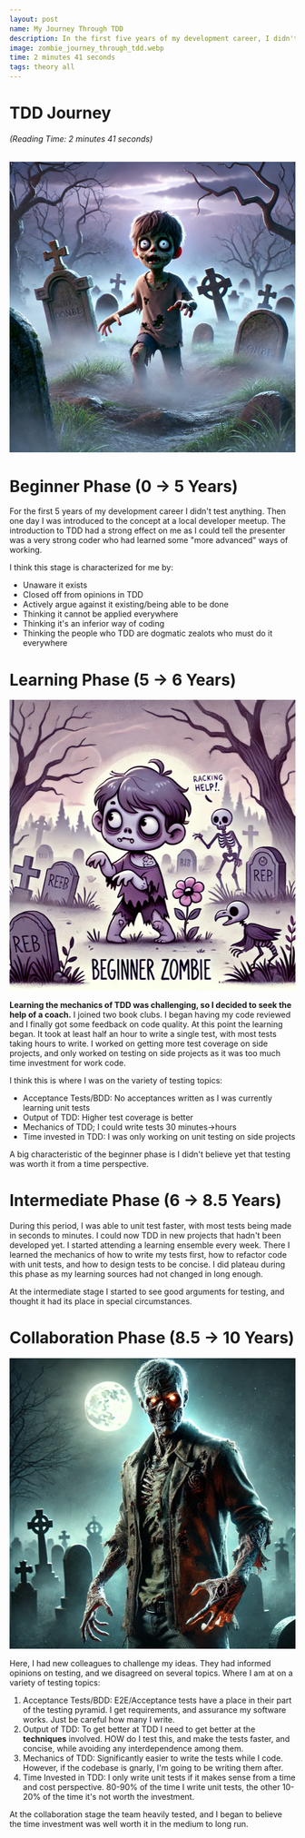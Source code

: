 ```yaml
---
layout: post
name: My Journey Through TDD
description: In the first five years of my development career, I didn't test anything. Over the next 2.5 years, I improved my testing speed and techniques, plateauing due to stagnant learning sources.
image: zombie_journey_through_tdd.webp
time: 2 minutes 41 seconds
tags: theory all
---
```


# TDD Journey 
<h6>(Reading Time: 2 minutes 41 seconds)</h6>

<p align="center" width="100%">
    <img src="/assets/images/zombie_beginner.png"  alt="Beginner Zombie First Form" height="512" width="512" />
</p>  

# Beginner Phase (0 -> 5 Years)

For the first 5 years of my development career I didn't test anything. Then one day I was introduced to the concept at a
local developer meetup. The introduction to TDD had a strong effect on me as I could tell the presenter was a very strong
coder who had learned some "more advanced" ways of working.

I think this stage is characterized for me by:

* Unaware it exists
* Closed off from opinions in TDD
* Actively argue against it existing/being able to be done
* Thinking it cannot be applied everywhere
* Thinking it's an inferior way of coding
* Thinking the people who TDD are dogmatic zealots who must do it everywhere
   
# Learning Phase (5 -> 6 Years)

<p align="center" width="100%">
    <img src="/assets/images/zombie_beginner_two.png"  alt="Beginner Zombie Second Form" height="512" width="512" />
</p>  

**Learning the mechanics of TDD was challenging, so I decided to seek the help of a coach.** I joined two book clubs. 
I began having my code reviewed and I finally got some feedback on code quality. At this point the learning began. It 
took at least half an hour to write a single test, with most tests taking hours to write. I worked on getting more test 
coverage on side projects, and only worked on testing on side projects as it was too much time investment for work code.
   
I think this is where I was on the variety of testing topics:

* Acceptance Tests/BDD: No acceptances written as I was currently learning unit tests
* Output of TDD: Higher test coverage is better
* Mechanics of TDD; I could write tests 30 minutes->hours
* Time invested in TDD: I was only working on unit testing on side projects

A big characteristic of the beginner phase is I didn't believe yet that testing was worth it from a time perspective.

# Intermediate Phase (6 -> 8.5 Years)

During this period, I was able to unit test faster, with most tests being made in seconds to minutes. I could now TDD in 
new projects that hadn't been developed yet. I started attending a learning ensemble every week. There I learned the 
mechanics of how to write my tests first, how to refactor code with unit tests, and how to design tests to be concise. 
I did plateau during this phase as my learning sources had not changed in long enough.

At the intermediate stage I started to see good arguments for testing, and thought it had its place in special circumstances.

# Collaboration Phase (8.5 -> 10 Years)

<p align="center" width="100%">
    <img src="/assets/images/final_form_zombie.png"  alt="Zombie in the final form" height="512" width="512" />
</p>  

Here, I had new colleagues to challenge my ideas. They had informed opinions on testing, and we disagreed on several topics. 
Where I am at on a variety  of testing topics:

1. Acceptance Tests/BDD: E2E/Acceptance tests have a place in their part of the testing pyramid. I get requirements, and assurance my software works. Just be careful how many I write.
2. Output of TDD: To get better at TDD I need to get better at the **techniques** involved. HOW do I test this, and make the tests faster, and concise, while avoiding any interdependence among them.
3. Mechanics of TDD: Significantly easier to write the tests while I code. However, if the codebase is gnarly, I'm going to be writing them after.
4. Time Invested in TDD: I only write unit tests if it makes sense from a time and cost perspective. 80-90% of the time I write unit tests, the other 10-20% of the time
it's not worth the investment.

At the collaboration stage the team heavily tested, and I began to believe the time investment was well worth it in the medium to long run.




